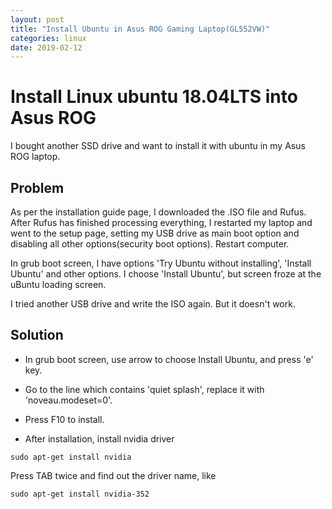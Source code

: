 ```yaml
---
layout: post
title: "Install Ubuntu in Asus ROG Gaming Laptop(GL552VW)"
categories: linux
date: 2019-02-12
---
```


# Install Linux ubuntu 18.04LTS into Asus ROG 

   I bought another SSD drive and want to install it with ubuntu in my Asus ROG laptop.  

## Problem 
As per the installation guide page, I downloaded the .ISO file and Rufus. After Rufus has finished processing everything, I restarted my laptop and went to the setup page, setting my USB drive as main boot option and disabling all other options(security boot options). Restart computer.

In grub boot screen, I have options 'Try Ubuntu without installing', 'Install Ubuntu' and other options.  I choose 'Install Ubuntu', but screen froze at the uBuntu loading screen. 

I tried another USB drive and write the ISO again.  But it doesn't work.  

## Solution

* In grub boot screen, use arrow to choose Install Ubuntu, and press 'e' key.
* Go to the line which contains 'quiet splash', replace it with 'noveau.modeset=0'.  
* Press F10 to install.

* After installation, install nvidia driver
```shell
sudo apt-get install nvidia
```
   Press TAB twice and find out the driver name, like
```shell
sudo apt-get install nvidia-352
```


